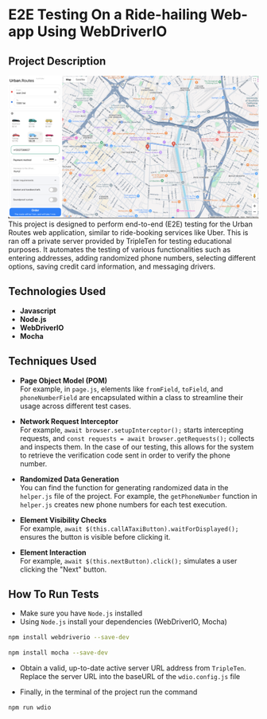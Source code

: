 # E2E Testing On a Ride-hailing Web-app Using WebDriverIO

## Project Description
![screenshot](urbanroutes.png)
This project is designed to perform end-to-end (E2E) testing for the Urban Routes web application, similar to ride-booking services like Uber. This is ran off a private server provided by TripleTen for testing educational purposes. It automates the testing of various functionalities such as entering addresses, adding randomized phone numbers, selecting different options, saving credit card information, and messaging drivers.

## Technologies Used ##
- **Javascript**
- **Node.js**
- **WebDriverIO**
- **Mocha**

## Techniques Used ##
- **Page Object Model (POM)** <br>
For example, in `page.js`, elements like `fromField`, `toField`, and `phoneNumberField` are encapsulated within a class to streamline their usage across different test cases.

- **Network Request Interceptor** <br>
For example, `await browser.setupInterceptor();` starts intercepting requests, and `const requests = await browser.getRequests();` collects and inspects them. In the case of our testing, this allows for the system to retrieve the verification code sent in order to verify the phone number.

- **Randomized Data Generation** <br>
You can find the function for generating randomized data in the `helper.js` file of the project. For example, the `getPhoneNumber` function in `helper.js` creates new phone numbers for each test execution.

- **Element Visibility Checks** <br>
For example, `await $(this.callATaxiButton).waitForDisplayed();` ensures the button is visible before clicking it.

- **Element Interaction** <br>
 For example, `await $(this.nextButton).click();` simulates a user clicking the "Next" button.

 ## How To Run Tests
 - Make sure you have `Node.js` installed
 - Using `Node.js` install your dependencies
 (WebDriverIO, Mocha)
 ``` bash
 npm install webdriverio --save-dev
 ```
 ``` bash
 npm install mocha --save-dev
 ```
 - Obtain a valid, up-to-date active server URL address from `TripleTen`. Replace the server URL into the baseURL of the `wdio.config.js` file

 - Finally, in the terminal of the project run the command
 ``` bash
 npm run wdio
 ```
  









